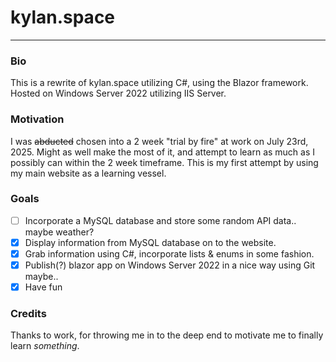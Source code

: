 # kylan.space
---
### Bio
This is a rewrite of kylan.space utilizing C#, using the Blazor framework. Hosted on Windows Server 2022 utilizing IIS Server. 

### Motivation
I was ~~abducted~~ chosen into a 2 week "trial by fire" at work on July 23rd, 2025. Might as well make the most of it, and attempt to learn as much as I possibly can within the 2 week timeframe. This is my first attempt by using my main website as a learning vessel.

### Goals
 - [ ] Incorporate a MySQL database and store some random API data.. maybe weather?
 - [X] Display information from MySQL database on to the website.
 - [X] Grab information using C#, incorporate lists & enums in some fashion.
 - [X] Publish(?) blazor app on Windows Server 2022 in a nice way using Git maybe..
 - [X] Have fun

### Credits
Thanks to work, for throwing me in to the deep end to motivate me to finally learn *something*.
